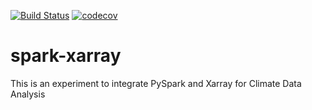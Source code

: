 [![Build Status](https://travis-ci.org/andersy005/spark-xarray.svg?branch=master)](https://travis-ci.org/andersy005/spark-xarray)
[![codecov](https://codecov.io/gh/andersy005/spark-xarray/branch/master/graph/badge.svg)](https://codecov.io/gh/andersy005/spark-xarray)

# spark-xarray
This is an experiment to integrate PySpark and Xarray for Climate Data Analysis
